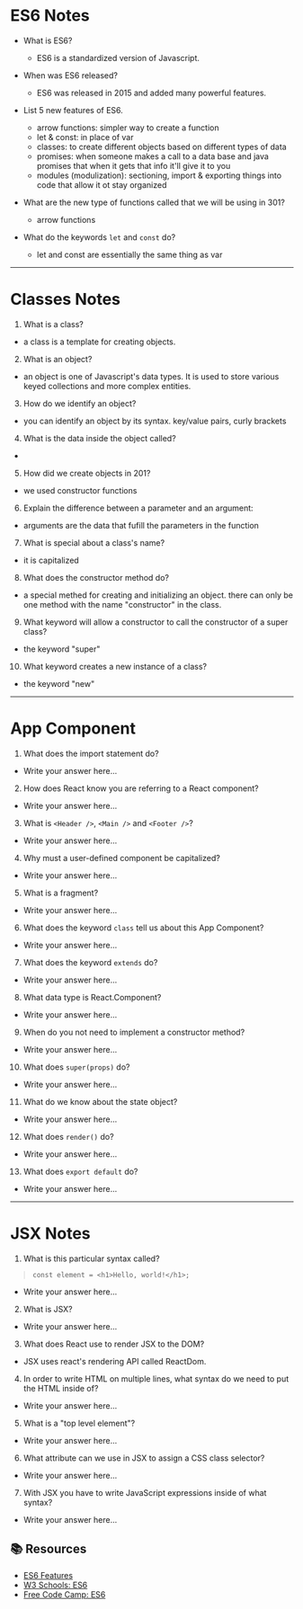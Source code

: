 <!-- <h3 align="center"><a href="class-07/README.md">👈 Back to Table of Contents</a></h3>

--- -->

# ES6 Notes
- What is ES6?
  -  ES6 is a standardized version of Javascript.

- When was ES6 released?
  -  ES6 was released in 2015 and added many powerful features.

- List 5 new features of ES6.
  -  arrow functions: simpler way to create a function 
  -  let & const: in place of var
  -  classes: to create different objects based on different types of data 
  -  promises: when someone makes a call to a data base and java promises that when it gets that info it'll give it to you
  -  modules (modulization): sectioning, import & exporting things into code that allow it ot stay organized

- What are the new type of functions called that we will be using in 301?
  -  arrow functions 

- What do the keywords `let` and `const` do?
  -  let and const are essentially the same thing as var

---
# Classes Notes
1. What is a class?
- a class is a template for creating objects.

2. What is an object?
- an object is one of Javascript's data types. It is used to store various keyed collections and more complex entities. 

3. How do we identify an object?
- you can identify an object by its syntax. key/value pairs, curly brackets

4. What is the data inside the object called?
- 

5. How did we create objects in 201?
- we used constructor functions

6. Explain the difference between a parameter and an argument:
- arguments are the data that fufill the parameters in the function

7. What is special about a class's name?
- it is capitalized

8. What does the constructor method do?
- a special methed for creating and initializing an object. there can only be one method with the name "constructor" in the class. 

9. What keyword will allow a constructor to call the constructor of a super class?
- the keyword "super"

10. What keyword creates a new instance of a class?
- the keyword "new"

---
# App Component
1. What does the import statement do?
- Write your answer here...

2. How does React know you are referring to a React component?
- Write your answer here...

3. What is `<Header />`, `<Main />` and `<Footer />`?
- Write your answer here...

4. Why must a user-defined component be capitalized?
- Write your answer here...

5. What is a fragment?
- Write your answer here...

6. What does the keyword `class` tell us about this App Component?
- Write your answer here...

7. What does the keyword `extends` do?
- Write your answer here...

8. What data type is React.Component?
- Write your answer here...

9. When do you not need to implement a constructor method?
- Write your answer here...

10. What does `super(props)` do?
- Write your answer here...

11. What do we know about the state object?
- Write your answer here...

12. What does `render()` do?
- Write your answer here...

13. What does `export default` do?
- Write your answer here...

---
# JSX Notes 
1. What is this particular syntax called?
> `const element = <h1>Hello, world!</h1>;`
- Write your answer here...

2. What is JSX?
- Write your answer here...

3. What does React use to render JSX to the DOM?
- JSX uses react's rendering API called ReactDom.

4. In order to write HTML on multiple lines, what syntax do we need to put the HTML inside of?
- Write your answer here...

5. What is a "top level element"?
- Write your answer here...

6. What attribute can we use in JSX to assign a CSS class selector?
- Write your answer here...

7. With JSX you have to write JavaScript expressions inside of what syntax?
- Write your answer here...



## 📚 Resources 
- [ES6 Features](http://es6-features.org/#Constants)
- [W3 Schools: ES6](https://www.w3schools.com/js/js_es6.asp)
- [Free Code Camp: ES6](https://www.freecodecamp.org/learn/javascript-algorithms-and-data-structures/#es6)
